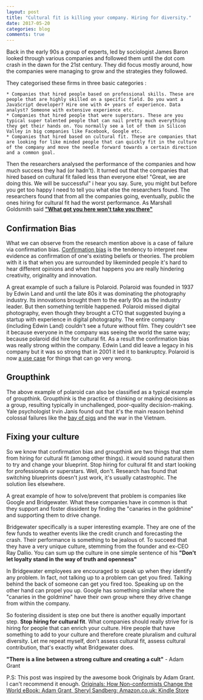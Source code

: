 ```yaml
---
layout: post
title: "Cultural fit is killing your company. Hiring for diversity."
date: 2017-05-20
categories: blog
comments: true
---
```

Back in the early 90s a group of experts, led by sociologist  James Baron looked through various companies and followed them until the dot com crash in the dawn for the 21st century.  They did focus mostly around, how the companies were managing to grow and the strategies they followed.

They categorised these firms in three basic categories :

	* Companies that hired people based on professional skills. These are people that are highly skilled on a specific field. Do you want a JavaScript developer? Hire one with 4+ years of experience. Data analyst? Someone with extensive experience etc.
	* Companies that hired people that were superstars. These are you typical super talented people that can nail pretty much everything they get their hands on. You normally see a lot of them in Silicon Valley in big companies like Facebook, Google etc.
	* Companies that hired based on cultural fit. These are companies that are looking for like minded people that can quickly fit in the culture of the company and move the needle forward towards a certain direction and a common goal.

Then the researchers analysed the performance of the companies and how much success they had (or hadn't). It turned out that the companies that hired based on cultural fit failed less than everyone else! "Great, we are doing this. We will be successful" i hear you say. Sure, you might but before you get too happy I need to tell you what else the researchers found. The researchers found that from all the companies going, eventually, public the ones hiring for cultural fit had the worst performance. As Marshall Goldsmith said [**"What got you here won't take you there"**](https://www.amazon.co.uk/dp/B0041G68WS/)

## Confirmation Bias
What we can observe from the research mention above is a case of failure via confirmation bias. [Confirmation bias](https://en.wikipedia.org/wiki/Confirmation_bias) is the tendency to interpret new evidence as confirmation of one's existing beliefs or theories. The problem with it is that when you are surrounded by likeminded people it's hard to hear different opinions and when that happens you are really hindering creativity, originality and innovation.

A great example of such a failure is Polaroid. Polaroid was founded in 1937 by Edwin Land and until the late 80s it was dominating the photography industry. Its innovations brought them to the early 90s as the industry leader. But then something terrible happened. Polaroid missed digital photography, even though they brought a CTO that suggested buying a startup with experience in digital photography. The entire company (including Edwin Land) couldn't see a future without film. They couldn't see it because everyone in the company was seeing the world the same way; because polaroid did hire for cultural fit. As a result the confirmation bias was really strong within the company. Edwin Land did leave a legacy in his company but it was so strong that in 2001 it led it to bankruptcy. Polaroid is now [a use case](http://insights.som.yale.edu/insights/what-was-polaroid-thinking) for things that can go very wrong.

## Groupthink
The above example of polaroid can also be classified as a typical example of groupthink. Groupthink is the practice of thinking or making decisions as a group, resulting typically in unchallenged, poor-quality decision-making. Yale psychologist Irvin Janis found out that it's the main reason behind colossal failures like the [bay of pigs](https://hbr.org/2013/11/how-john-f-kennedy-changed-decision-making) and the war in the Vietnam.

## Fixing your culture
So we know that confirmation bias and groupthink are two things that stem from hiring for cultural fit (among other things). it would sound natural then to try and change your blueprint. Stop hiring for cultural fit and start looking for professionals or superstars. Well, don't.  Research has found that switching blueprints doesn't just work, it's usually catastrophic. The solution lies elsewhere.

A great example of how to solve/prevent that problem is companies like Google and Bridgewater. What these companies have in common is that they support and foster dissident by finding the "canaries in the goldmine" and supporting them to drive change.

Bridgewater specifically is a super interesting example. They are one of the few funds to weather events like the credit crunch and forecasting the crash. Their performance is something to be jealous of. To succeed that they have a very unique culture, stemming from the founder and ex-CEO Ray Dallio. You can sum up the culture in one simple sentence of his **"Don't let loyalty stand in the way of truth and openness"**

In Bridgewater employees are encouraged to speak up when they identify any problem. In fact, not talking up to a problem can get you fired. Talking behind the back of someone can get you fired too. Speaking up on the other hand can propel you up. Google has something similar where the "canaries in the goldmine" have their own group where they drive change from within the company.

So fostering dissident is step one but there is another equally important step. **Stop hiring for cultural fit**.  What companies should really strive for is hiring for people that can enrich your culture. Hire people that have something to add to your culture and therefore create pluralism and cultural diversity. Let me repeat myself, don't assess cultural fit, assess cultural contribution, that's exactly what Bridgewater does.

**"There is a line between a strong culture and creating a cult"** - Adam Grant

P.S: This post was inspired by the awesome book Originals by Adam Grant. I can't recommend it enough.
[Originals: How Non-conformists Change the World eBook: Adam Grant, Sheryl Sandberg: Amazon.co.uk: Kindle Store](https://www.amazon.co.uk/Originals-How-Non-conformists-Change-World-ebook/dp/B01626YWJ0)
